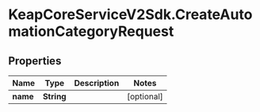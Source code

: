 # KeapCoreServiceV2Sdk.CreateAutomationCategoryRequest

## Properties

Name | Type | Description | Notes
------------ | ------------- | ------------- | -------------
**name** | **String** |  | [optional] 


